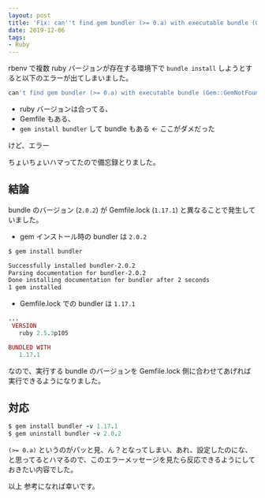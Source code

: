 ```yaml
---
layout: post
title: 'Fix: can''t find gem bundler (>= 0.a) with executable bundle (Gem::GemNotFoundException)'
date: 2019-12-06
tags:
- Ruby
---
```


rbenv で複数 ruby バージョンが存在する環境下で `bundle install` しようとすると以下のエラーが出てしまいました。

```sh
can't find gem bundler (>= 0.a) with executable bundle (Gem::GemNotFoundException)
```

* ruby バージョンは合ってる、
* Gemfile もある、
* `gem install bundler` して bundle もある ← ここがダメだった


けど、エラー

ちょいちょいハマってたので備忘録とりました。

<!-- more -->

## 結論

bundle のバージョン (`2.0.2`) が Gemfile.lock (`1.17.1`) と異なることで発生していました。


* gem インストール時の bundler は `2.0.2`


```sh
$ gem install bundler

Successfully installed bundler-2.0.2
Parsing documentation for bundler-2.0.2
Done installing documentation for bundler after 2 seconds
1 gem installed
```

* Gemfile.lock での bundler は `1.17.1`


```ruby
...
 VERSION
   ruby 2.5.3p105

BUNDLED WITH
   1.17.1
```


なので、実行する bundle のバージョンを Gemfile.lock 側に合わせてあげれば実行できるようになりました。

## 対応

```ruby
$ gem install bundler -v 1.17.1
$ gem uninstall bundler -v 2.0.2
```


`(>= 0.a)` というのがパッと見、ん？となってしまい、あれ、設定したのにな、と思ってるとハマるので、このエラーメッセージを見たら反応できるようにしておきたい内容でした。

以上
参考になれば幸いです。
